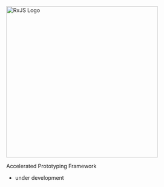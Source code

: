 <img src="https://user-images.githubusercontent.com/961165/75115695-6a85cb80-56a4-11ea-8142-856a4f8e38ca.png" alt="RxJS Logo" width="400">

Accelerated Prototyping Framework

- under development
